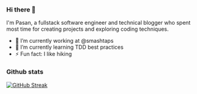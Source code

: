 ### Hi there 👋

I'm Pasan, a fullstack software engineer and technical blogger who spent most time for creating projects and exploring coding techniques.

- 🔭 I’m currently working at @smashtaps
- 🌱 I’m currently learning TDD best practices 
- ⚡ Fun fact: I like hiking

<!--- 
- 😄 Pronouns: ... 
- 📫 How to reach me:
--->

### Github stats

[![GitHub Streak](https://streak-stats.demolab.com/?user=pasan-nadeeja-dev)](https://git.io/streak-stats)
